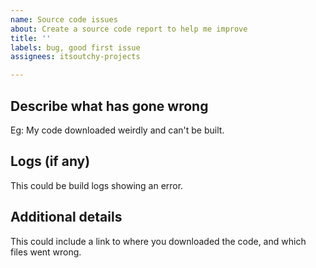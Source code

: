 ```yaml
---
name: Source code issues
about: Create a source code report to help me improve
title: ''
labels: bug, good first issue
assignees: itsoutchy-projects

---
```


## Describe what has gone wrong
Eg: My code downloaded weirdly and can't be built.

## Logs (if any)
This could be build logs showing an error.

## Additional details
This could include a link to where you downloaded the code, and which files went wrong.
